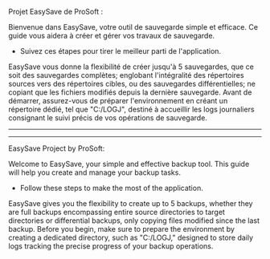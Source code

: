 Projet EasySave de ProSoft : 

Bienvenue dans EasySave, votre outil de sauvegarde simple et efficace. 
Ce guide vous aidera à créer et gérer vos travaux de sauvegarde. 
* Suivez ces étapes pour tirer le meilleur parti de l'application.

EasySave vous donne la flexibilité de créer jusqu'à 5 sauvegardes, que ce soit des sauvegardes complètes;
englobant l'intégralité des répertoires sources vers des répertoires cibles, ou des sauvegardes différentielles; ne copiant que les fichiers modifiés depuis la dernière sauvegarde. 
Avant de démarrer, assurez-vous de préparer l'environnement en créant un répertoire dédié, tel que "C:/LOGJ", destiné à accueillir les logs journaliers consignant le suivi précis de vos opérations de sauvegarde.

***********************








***********************
EasySave Project by ProSoft:

Welcome to EasySave, your simple and effective backup tool. 
This guide will help you create and manage your backup tasks. 
* Follow these steps to make the most of the application.

EasySave gives you the flexibility to create up to 5 backups, whether they are full backups encompassing entire source directories to target directories or differential backups, only copying files modified since the last backup. 
Before you begin, make sure to prepare the environment by creating a dedicated directory, such as "C:/LOGJ," designed to store daily logs tracking the precise progress of your backup operations.






